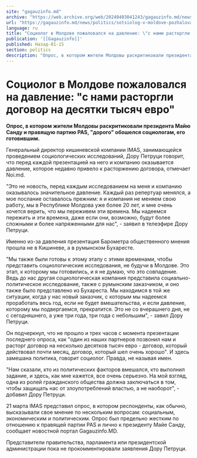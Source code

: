 ```yaml
---
site: "gagauzinfo.md"
archive: "https://web.archive.org/web/20240403041243/gagauzinfo.md/news/politics/sotsiolog-v-moldove-pozhalovalsya-na-davlenie-s-nami-rastorgli-dogovor-na-desyatki-tisyach-evro"
url: "https://gagauzinfo.md/news/politics/sotsiolog-v-moldove-pozhalovalsya-na-davlenie-s-nami-rastorgli-dogovor-na-desyatki-tisyach-evro"
language: ru
title: "Социолог в Молдове пожаловался на давление: \"с нами расторгли договор на десятки тысяч евро\""
publication: '[[Gagauzinfo]]'
published: Назад-01-15
section: politics
description: "Опрос, в котором жители Молдовы раскритиковали президента Майю Санду и правящую партию PAS, \"дорого\" обошелся социологам, его готовившим."
---
```


# Социолог в Молдове пожаловался на давление: "с нами расторгли договор на десятки тысяч евро"

**Опрос, в котором жители Молдовы раскритиковали президента Майю Санду и правящую партию PAS, "дорого" обошелся социологам, его готовившим.**

Генеральный директор кишиневской компании IMAS, занимающейся проведением социологических исследований, Дору Петруци говорит, что перед каждой презентацией на него и компанию оказывается давление, которое недавно привело к расторжению договора, отмечает Noi.md.

"Это не новость, перед каждым исследованием на меня и компанию оказывалось значительное давление. Каждый раз репертуар менялся, а мое послание оставалось прежним: я и компания не меняем свою работу, мы в Республике Молдова уже более 20 лет, и мне очень хочется верить, что мы переживем эти времена. Мы надеемся пережить и эти времена, даже если они, возможно, будут более сложными и более напряженными для нас", - заявил в телеэфире Дору Петруци.

Именно из-за давления презентация Барометра общественного мнения прошла не в Кишиневе, а в румынском Бухаресте.

"Мы также были готовы к этому этапу с этими временами, чтобы представить социологические исследования, не будучи в Молдове. Это этап, к которому мы готовились, и я не думаю, что это совпадение. Ведь до нас другая социологическая компания представила социально-политическое исследование, также с румынским заказчиком, и оно также было представлено из Бухареста. Мы находимся в той же ситуации, когда у нас новый заказчик, с которым мы надеемся проработать весь год, если не будет вмешательства, и если давление, которому мы подвергаемся, прекратится. Это не со вчерашнего дня, не с сегодняшнего, а уже три года, три года с небольшим", - завил Дору Петруци.

Он подчеркнул, что не прошло и трех часов с момента презентации последнего опроса, как "один из наших партнеров позвонил нам и расторг договор на несколько десятков тысяч евро - договор, который действовал почти месяц, договор, который шел очень хорошо". И здесь замешана политика, говорит социолог. Правда, не называя имен.

"Нам сказали, кто из политических факторов вмешался, кто выполнил задание, и здесь, как мне кажется, все очень серьезно. На мой взгляд, одна из ролей гражданского общества должна заключаться в том, чтобы защищать нас от злоупотреблений властью, а не наоборот", - добавил Дору Петруци.

21 марта IMAS представил опрос, в котором респонденты, как обычно, высказывали свое мнение по нескольким вопросам: социальным, экономическим и политическим. Опрос был предельно жестким по отношению к правящей партии PAS и лично к президенту Майе Санду, сообщает новостной портал Gagauzinfo.MD.

Представители правительства, парламента или президентской администрации пока не прокомментировали заявления Дору Петруци.
